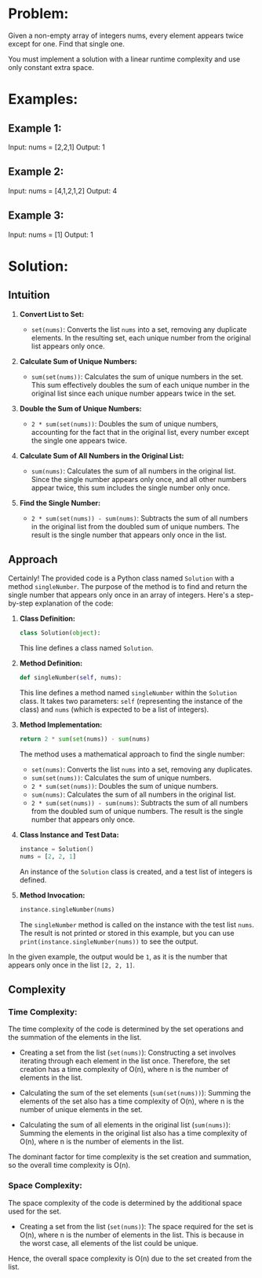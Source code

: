 # **Problem:**
Given a non-empty array of integers nums, every element appears twice except for one. Find that single one.

You must implement a solution with a linear runtime complexity and use only constant extra space.

# **Examples:**
## Example 1:

Input: nums = [2,2,1]
Output: 1

## Example 2:

Input: nums = [4,1,2,1,2]
Output: 4

## Example 3:

Input: nums = [1]
Output: 1

# **Solution:**
## Intuition

1. **Convert List to Set:**
   - `set(nums)`: Converts the list `nums` into a set, removing any duplicate elements. In the resulting set, each unique number from the original list appears only once.

2. **Calculate Sum of Unique Numbers:**
   - `sum(set(nums))`: Calculates the sum of unique numbers in the set. This sum effectively doubles the sum of each unique number in the original list since each unique number appears twice in the set.

3. **Double the Sum of Unique Numbers:**
   - `2 * sum(set(nums))`: Doubles the sum of unique numbers, accounting for the fact that in the original list, every number except the single one appears twice.

4. **Calculate Sum of All Numbers in the Original List:**
   - `sum(nums)`: Calculates the sum of all numbers in the original list. Since the single number appears only once, and all other numbers appear twice, this sum includes the single number only once.

5. **Find the Single Number:**
   - `2 * sum(set(nums)) - sum(nums)`: Subtracts the sum of all numbers in the original list from the doubled sum of unique numbers. The result is the single number that appears only once in the list.



## Approach
Certainly! The provided code is a Python class named `Solution` with a method `singleNumber`. The purpose of the method is to find and return the single number that appears only once in an array of integers. Here's a step-by-step explanation of the code:

1. **Class Definition:**
   ```python
   class Solution(object):
   ```
   This line defines a class named `Solution`.

2. **Method Definition:**
   ```python
   def singleNumber(self, nums):
   ```
   This line defines a method named `singleNumber` within the `Solution` class. It takes two parameters: `self` (representing the instance of the class) and `nums` (which is expected to be a list of integers).

3. **Method Implementation:**
   ```python
   return 2 * sum(set(nums)) - sum(nums)
   ```
   The method uses a mathematical approach to find the single number:
   - `set(nums)`: Converts the list `nums` into a set, removing any duplicates.
   - `sum(set(nums))`: Calculates the sum of unique numbers.
   - `2 * sum(set(nums))`: Doubles the sum of unique numbers.
   - `sum(nums)`: Calculates the sum of all numbers in the original list.
   - `2 * sum(set(nums)) - sum(nums)`: Subtracts the sum of all numbers from the doubled sum of unique numbers. The result is the single number that appears only once.

4. **Class Instance and Test Data:**
   ```python
   instance = Solution()
   nums = [2, 2, 1]
   ```
   An instance of the `Solution` class is created, and a test list of integers is defined.

5. **Method Invocation:**
   ```python
   instance.singleNumber(nums)
   ```
   The `singleNumber` method is called on the instance with the test list `nums`. The result is not printed or stored in this example, but you can use `print(instance.singleNumber(nums))` to see the output.

In the given example, the output would be `1`, as it is the number that appears only once in the list `[2, 2, 1]`.

## Complexity

### Time Complexity:
The time complexity of the code is determined by the set operations and the summation of the elements in the list.

- Creating a set from the list (`set(nums)`): Constructing a set involves iterating through each element in the list once. Therefore, the set creation has a time complexity of O(n), where n is the number of elements in the list.
  
- Calculating the sum of the set elements (`sum(set(nums))`): Summing the elements of the set also has a time complexity of O(n), where n is the number of unique elements in the set.
  
- Calculating the sum of all elements in the original list (`sum(nums)`): Summing the elements in the original list also has a time complexity of O(n), where n is the number of elements in the list.

The dominant factor for time complexity is the set creation and summation, so the overall time complexity is O(n).

### Space Complexity:
The space complexity of the code is determined by the additional space used for the set.

- Creating a set from the list (`set(nums)`): The space required for the set is O(n), where n is the number of elements in the list. This is because in the worst case, all elements of the list could be unique.

Hence, the overall space complexity is O(n) due to the set created from the list.
